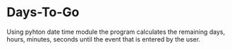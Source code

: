 # Days-To-Go
Using pyhton date time module the program calculates the remaining days, hours, minutes, seconds until the event that is entered by the user. 
